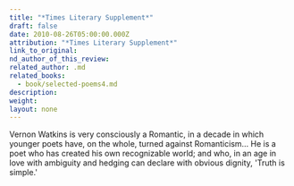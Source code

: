 ```yaml
---
title: "*Times Literary Supplement*"
draft: false
date: 2010-08-26T05:00:00.000Z
attribution: "*Times Literary Supplement*"
link_to_original:
nd_author_of_this_review:
related_author: .md
related_books:
  - book/selected-poems4.md
description:
weight:
layout: none
---
```

Vernon Watkins is very consciously a Romantic, in a decade in which younger poets have, on the whole, turned against Romanticism… He is a poet who has created his own recognizable world; and who, in an age in love with ambiguity and hedging can declare with obvious dignity, 'Truth is simple.'

